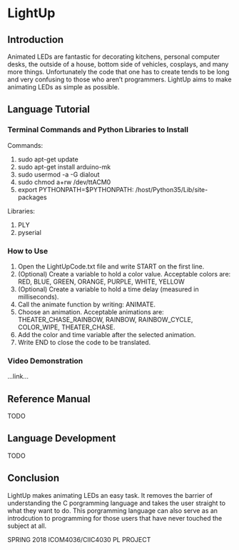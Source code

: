 # LightUp

## Introduction

Animated LEDs are fantastic for decorating kitchens, personal computer desks, the outside of a house, bottom side of vehicles, cosplays, and many more things. Unfortunately the code that one has to create tends to be long and very confusing to those who aren’t programmers. LightUp aims to make animating LEDs as simple as possible.

## Language Tutorial

### Terminal Commands and Python Libraries to Install
Commands:
1. sudo apt-get update
2. sudo apt-get install arduino-mk
3. sudo usermod -a -G dialout <username>
4. sudo chmod a+rw /dev/ttACM0
5. export PYTHONPATH=$PYTHONPATH: /host/Python35/Lib/site-packages

Libraries:
1. PLY
2. pyserial

### How to Use
1. Open the LightUpCode.txt file and write START on the first line. 
2. (Optional) Create a variable to hold a color value. Acceptable colors are: RED, BLUE, GREEN, ORANGE, PURPLE, WHITE, YELLOW
3. (Optional) Create a variable to hold a time delay (measured in milliseconds). 
4. Call the animate function by writing: ANIMATE. 
5. Choose an animation. Acceptable animations are: THEATER_CHASE_RAINBOW, RAINBOW, RAINBOW_CYCLE, COLOR_WIPE, THEATER_CHASE. 
6. Add the color and time variable after the selected animation. 
7. Write END to close the code to be translated.

### Video Demonstration
...link...

## Reference Manual

TODO

## Language Development

TODO

## Conclusion

LightUp makes animating LEDs an easy task. It removes the barrier of understanding the C porgramming language and takes the user straight to what they want to do. This porgramming language can also serve as an introdcution to programming for those users that have never touched the subject at all. 

SPRING 2018 ICOM4036/CIIC4030 PL PROJECT
